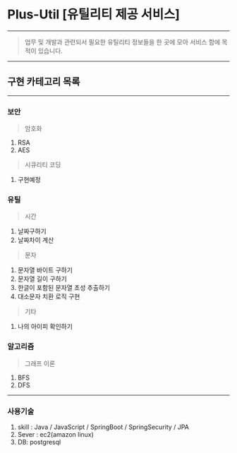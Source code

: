 # Plus-Util [유틸리티 제공 서비스]
---
 > 업무 및 개발과 관련되서 필요한 유틸리티 정보들을 한 곳에 모아 서비스 함에 목적이 있습니다.
---
## 구현 카테고리 목록
---
### 보안
> 암호화
  1. RSA
  2. AES
> 시큐리티 코딩
  1. 구현예정

### 유틸
> 시간
  1. 날짜구하기
  2. 날짜차이 계산

> 문자
 1. 문자열 바이트 구하기
 2. 문자열 길이 구하기
 3. 한글이 포함된 문자열 초성 추출하기
 4. 대소문자 치환 로직 구현

> 기타
 1. 나의 아이피 확인하기

### 알고리즘
> 그래프 이론
  1. BFS
  2. DFS

---
### 사용기술
1. skill : Java / JavaScript / SpringBoot / SpringSecurity / JPA
2. Sever : ec2(amazon linux)
3. DB: postgresql
  
